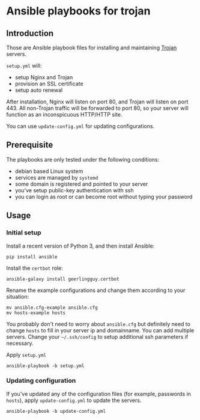 # Ansible playbooks for trojan

## Introduction

Those are Ansible playbook files for installing and maintaining [Trojan](https://github.com/trojan-gfw/trojan) servers.

`setup.yml` will:

- setup Nginx and Trojan
- provision an SSL certificate
- setup auto renewal

After installation, Nginx will listen on port 80, and Trojan will listen on port 443. All non-Trojan traffic will be forwarded to port 80, so your server will function as an inconspicuous HTTP/HTTP site.

You can use `update-config.yml` for updating configurations.

## Prerequisite

The playbooks are only tested under the following conditions:

- debian based Linux system
- services are managed by `systemd`
- some domain is registered and pointed to your server
- you've setup public-key authentication with ssh
- you can login as root or can become root without typing your password

## Usage

### Initial setup

Install a recent version of Python 3, and then install Ansible:

```
pip install ansible
```

Install the `certbot` role:

```
ansible-galaxy install geerlingguy.certbot
```

Rename the example configurations and change them according to your situation:

```
mv ansible.cfg-example ansible.cfg
mv hosts-example hosts
```

You probably don't need to worry about `ansible.cfg` but definitely need to change `hosts` to fill in your server ip and domainname. You can add multiple servers. Change your `~/.ssh/config` to setup additional ssh parameters if necessary.

Apply `setup.yml`

```
ansible-playbook -b setup.yml
```

### Updating configuration

If you've updated any of the configuration files (for example, passwords in `hosts`), apply `update-config.yml` to update the servers.

```
ansible-playbook -b update-config.yml
```
